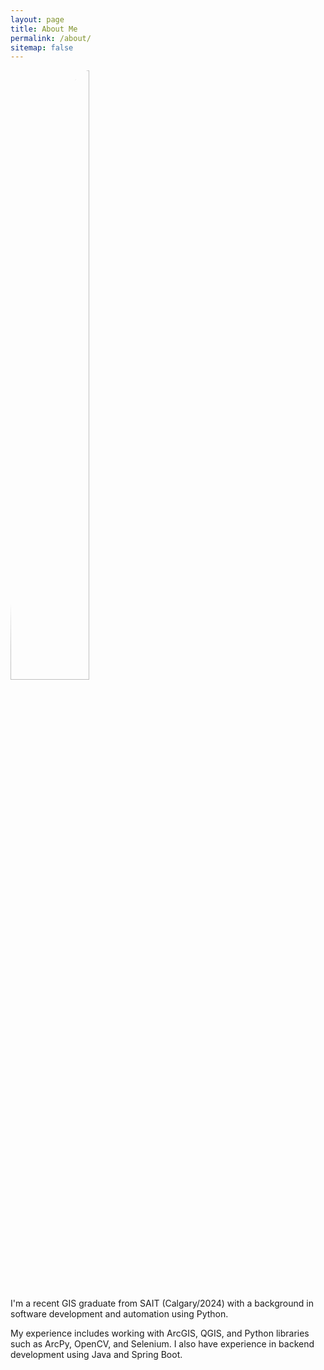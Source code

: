 ```yaml
---
layout: page
title: About Me
permalink: /about/
sitemap: false
---
```


<div class='about-img'>
  <div>
    <img style="width: 50%; height: auto; border-radius: 50%;" src="{{ site.baseurl }}/assets/images/imgprofile.jpg" alt="Profile Image">
  </div>

  <div class="about-text">
    <p>I'm a recent GIS graduate from SAIT (Calgary/2024) with a background in software development and automation using Python.</p>
    <p>My experience includes working with ArcGIS, QGIS, and Python libraries such as ArcPy, OpenCV, and Selenium. I also have experience in backend development using Java and Spring Boot.</p>
  </div>
</div>
